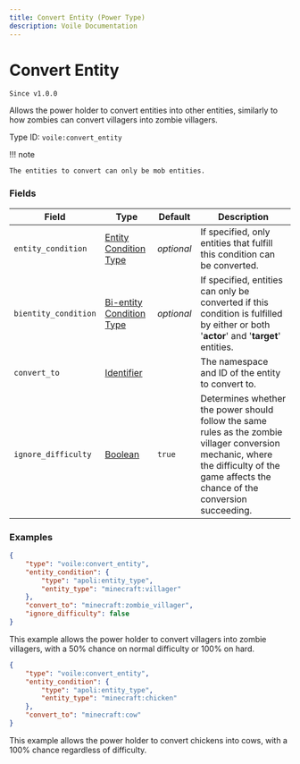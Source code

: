 ```yaml
---
title: Convert Entity (Power Type)
description: Voile Documentation
---
```


# Convert Entity

`Since v1.0.0`

Allows the power holder to convert entities into other entities, similarly to how zombies can convert villagers into zombie villagers.

Type ID: `voile:convert_entity`

!!! note
    
    The entities to convert can only be mob entities.

### Fields

Field | Type | Default | Description
------|------|---------|------------
`entity_condition` | [Entity Condition Type](https://origins.readthedocs.io/en/latest/types/entity_condition_types/) | *optional* | If specified, only entities that fulfill this condition can be converted.
`bientity_condition` | [Bi-entity Condition Type](https://origins.readthedocs.io/en/latest/types/bientity_condition_types/) | *optional* | If specified, entities can only be converted if this condition is fulfilled by either or both '**actor**' and '**target**' entities.
`convert_to` | [Identifier](https://origins.readthedocs.io/en/latest/types/data_types/identifier/) | | The namespace and ID of the entity to convert to.
`ignore_difficulty` | [Boolean](https://origins.readthedocs.io/en/latest/types/data_types/boolean/) | `true` | Determines whether the power should follow the same rules as the zombie villager conversion mechanic, where the difficulty of the game affects the chance of the conversion succeeding.

### Examples

```json
{
    "type": "voile:convert_entity",
    "entity_condition": {
        "type": "apoli:entity_type",
        "entity_type": "minecraft:villager"
    },
    "convert_to": "minecraft:zombie_villager",
    "ignore_difficulty": false
}
```

This example allows the power holder to convert villagers into zombie villagers, with a 50% chance on normal difficulty or 100% on hard.

```json
{
    "type": "voile:convert_entity",
    "entity_condition": {
        "type": "apoli:entity_type",
        "entity_type": "minecraft:chicken"
    },
    "convert_to": "minecraft:cow"
}
```

This example allows the power holder to convert chickens into cows, with a 100% chance regardless of difficulty.